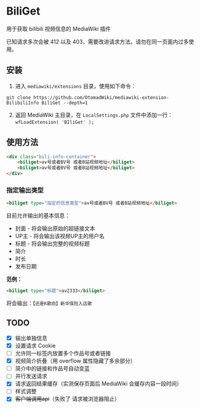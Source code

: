 # BiliGet
用于获取 bilibili 视频信息的 MediaWiki 插件

已知请求多次会被 412 以及 403，需要改进请求方法。请勿在同一页面内过多使用。

## 安装
1. 进入 ```mediawiki/extensions``` 目录，使用如下命令：
```shell
git clone https://github.com/OtomadWiki/mediawiki-extension-BilibiliInfo BiliGet --depth=1
```
2. 返回 MediaWiki 主目录，在 ```LocalSettings.php``` 文件中添加一行：<br />```wfLoadExtension( 'BIliGet' );```

## 使用方法
```HTML
<div class="bili-info-container">
	<biliget>av号或者BV号 或者B站视频地址</biliget>
	<biliget>av号或者BV号 或者B站视频地址</biliget>
</div>
```
<!--
正式用法：
\<biliget>
*av号或者BV号 或者B站视频地址*
*av号或者BV号 或者B站视频地址*
\</biliget>
-->

### 指定输出类型
```HTML
<biliget type="指定的信息类型">av号或者BV号 或者B站视频地址</biliget>
```
目前允许输出的基本信息：
* 封面 - 将会输出原始的超链接文本
* UP主 - 将会输出该视频UP主的用户名
* 标题 - 将会输出完整的视频标题
* 简介
* 时长
* 发布日期

**范例：**
```HTML
<biliget type="标题">av2333</biliget>
```
将会输出：```【还是K歌向】新华保险入店歌```

## TODO
- [x] 输出单独信息
- [x] 设置请求 Cookie
- [ ] 允许同一标签内放置多个作品号或者链接
- [x] 视频简介折叠（用 overflow 属性隐藏了多余部分）
- [ ] 简介中的链接和作品号自动变蓝
- [ ] 并行发送请求
- [x] 请求返回结果缓存（实测保存页面后 MediaWiki 会缓存内容一段时间）
- [ ] 样式调整
- [x] ~~客户端调用api~~（失败了 请求被浏览器阻止）
